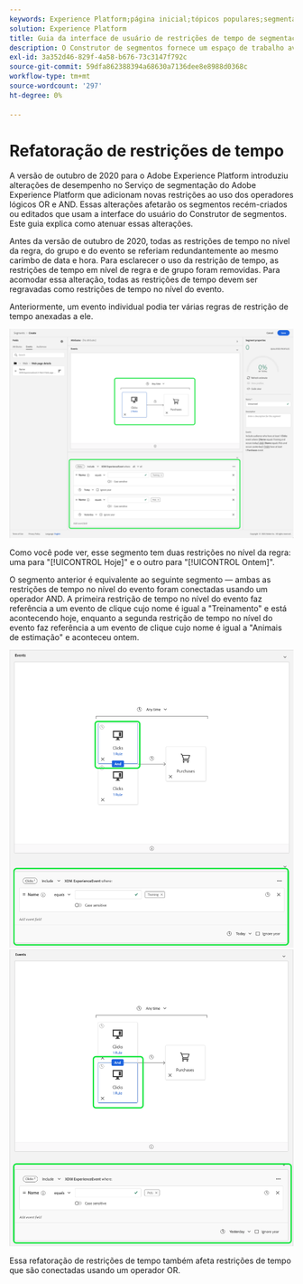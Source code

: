 ```yaml
---
keywords: Experience Platform;página inicial;tópicos populares;segmentação;Segmentação;construtor de segmentos;Construtor de segmentos
solution: Experience Platform
title: Guia da interface de usuário de restrições de tempo de segmentação refatorada
description: O Construtor de segmentos fornece um espaço de trabalho avançado que permite a você interagir com elementos de dados do Perfil. O espaço de trabalho fornece controles intuitivos para criar e editar regras, como arrastar e soltar blocos usados para representar propriedades de dados.
exl-id: 3a352d46-829f-4a58-b676-73c3147f792c
source-git-commit: 59dfa862388394a68630a7136dee8e8988d0368c
workflow-type: tm+mt
source-wordcount: '297'
ht-degree: 0%

---
```


# Refatoração de restrições de tempo

A versão de outubro de 2020 para o Adobe Experience Platform introduziu alterações de desempenho no Serviço de segmentação do Adobe Experience Platform que adicionam novas restrições ao uso dos operadores lógicos OR e AND. Essas alterações afetarão os segmentos recém-criados ou editados que usam a interface do usuário do Construtor de segmentos. Este guia explica como atenuar essas alterações.

Antes da versão de outubro de 2020, todas as restrições de tempo no nível da regra, do grupo e do evento se referiam redundantemente ao mesmo carimbo de data e hora. Para esclarecer o uso da restrição de tempo, as restrições de tempo em nível de regra e de grupo foram removidas. Para acomodar essa alteração, todas as restrições de tempo devem ser regravadas como restrições de tempo no nível do evento.

Anteriormente, um evento individual podia ter várias regras de restrição de tempo anexadas a ele.

![O estilo anterior de restrições de tempo é destacado no Construtor de segmentos.](../images/ui/segment-refactoring/former-time-constraint.png)

Como você pode ver, esse segmento tem duas restrições no nível da regra: uma para &quot;[!UICONTROL Hoje]&quot; e o outro para &quot;[!UICONTROL Ontem]&quot;.

O segmento anterior é equivalente ao seguinte segmento — ambas as restrições de tempo no nível do evento foram conectadas usando um operador AND. A primeira restrição de tempo no nível do evento faz referência a um evento de clique cujo nome é igual a &quot;Treinamento&quot; e está acontecendo hoje, enquanto a segunda restrição de tempo no nível do evento faz referência a um evento de clique cujo nome é igual a &quot;Animais de estimação&quot; e aconteceu ontem.

![O novo estilo de restrições de tempo é destacado no Construtor de segmentos.](../images/ui/segment-refactoring/time-constraint-1.png) ![O novo estilo de restrições de tempo é destacado no Construtor de segmentos.](../images/ui/segment-refactoring/time-constraint-2.png)

Essa refatoração de restrições de tempo também afeta restrições de tempo que são conectadas usando um operador OR.
